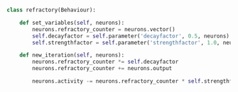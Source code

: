 ```pythonclass refractory(Behaviour):    def set_variables(self, neurons):        neurons.refractory_counter = neurons.vector()        self.decayfactor = self.parameter('decayfactor', 0.5, neurons)        self.strengthfactor = self.parameter('strengthfactor', 1.0, neurons)    def new_iteration(self, neurons):        neurons.refractory_counter *= self.decayfactor        neurons.refractory_counter += neurons.output        neurons.activity -= neurons.refractory_counter * self.strengthfactor```